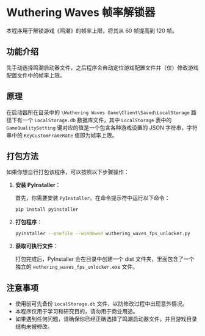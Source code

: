 # Wuthering Waves 帧率解锁器

本程序用于解锁游戏《鸣潮》的帧率上限，将其从 60 帧提高到 120 帧。

## 功能介绍

先手动选择鸣潮启动器文件，之后程序会自动定位游戏配置文件并（仅）修改游戏配置文件中的帧率上限。

## 原理

在启动器所在目录中的 `\Wuthering Waves Game\Client\Saved\LocalStorage` 路径下有一个 `LocalStorage.db` 数据库文件，其中 `LocalStorage` 表中的 `GameQualitySetting` 键对应的值是一个包含各种游戏设置的 JSON 字符串，字符串中的 `KeyCustomFrameRate` 值即为帧率上限。

## 打包方法

如果你想自行打包该程序，可以按照以下步骤操作：

1. **安装 PyInstaller**：

   首先，你需要安装 `PyInstaller`。在命令提示符中运行以下命令：

   ```bash
   pip install pyinstaller
   ```

2. **打包程序**：

   ```bash
   pyinstaller --onefile --windowed wuthering_waves_fps_unlocker.py
   ```

3. **获取可执行文件**：

   打包完成后，PyInstaller 会在目录中创建一个 dist 文件夹，里面包含了一个独立的 `wuthering_waves_fps_unlocker.exe` 文件。

## 注意事项

- 使用前可先备份 `LocalStorage.db` 文件，以防修改过程中出现意外情况。
- 本程序仅用于学习和研究目的，请勿用于商业用途。
- 如果遇到任何问题，请确保你已经正确选择了鸣潮启动器文件，并且游戏目录结构未被修改。
